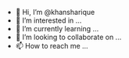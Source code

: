 - 👋 Hi, I’m @khansharique
- 👀 I’m interested in ...
- 🌱 I’m currently learning ...
- 💞️ I’m looking to collaborate on ...
- 📫 How to reach me ...

<!---
khansharique/khansharique is a ✨ special ✨ repository because its `README.md` (this file) appears on your GitHub profile.
You can click the Preview link to take a look at your changes.
--->
